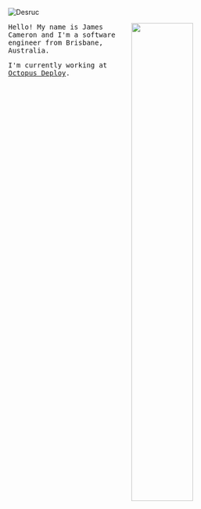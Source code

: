 ![Desruc](https://user-images.githubusercontent.com/36631337/122301286-d64c1180-cf43-11eb-895c-cc40c127a2af.png)

<img width="50%" align="right" src="https://github-readme-stats.vercel.app/api?username=desruc&count_private=true&show_icons=true&theme=dark" />

<p>
<samp>Hello! My name is James Cameron and I'm a software engineer from Brisbane, Australia.</samp>
</p>

<samp>I'm currently working at [Octopus Deploy](https://octopus.com).</samp>

<!--
**desruc/desruc** is a ✨ _special_ ✨ repository because its `README.md` (this file) appears on your GitHub profile.

Here are some ideas to get you started:

- 🔭 I’m currently working on ...
- 🌱 I’m currently learning ...
- 👯 I’m looking to collaborate on ...
- 🤔 I’m looking for help with ...
- 💬 Ask me about ...
- 📫 How to reach me: ...
- 😄 Pronouns: ...
- ⚡ Fun fact: ...
-->
